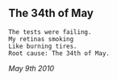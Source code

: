 ## The 34th of May

    The tests were failing.
    My retinas smoking
    Like burning tires.
    Root cause: The 34th of May.

*May 9th 2010*